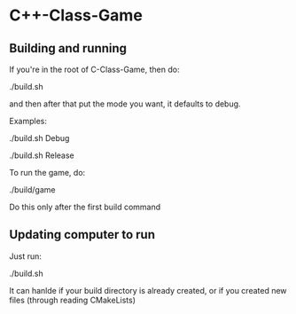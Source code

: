 # C++-Class-Game

##  Building and running

If you're in the root of C-Class-Game, then do:

./build.sh

and then after that put the mode you want, it defaults to debug.

Examples:

./build.sh Debug

./build.sh Release

To run the game, do:

./build/game

Do this only after the first build command


## Updating computer to run

Just run:

./build.sh 

It can hanlde if your build directory is already created,
or if you created new files (through reading CMakeLists)